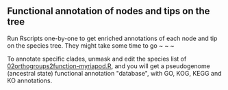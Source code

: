 ## Functional annotation of nodes and tips on the tree
Run Rscripts one-by-one to get enriched annotations of each node and tip on the species tree.
They might take some time to go ~ ~ ~

To annotate specific clades, unmask and edit the species list of [02orthogroups2function-myriapod.R](https://github.com/xieyichun50/Myriapod-genomes/blob/main/script/4function_anno2tree/02orthogroups2function-myriapod.R), and you will get a pseudogenome (ancestral state) functional annotation "database", with GO, KOG, KEGG and KO annotations.

